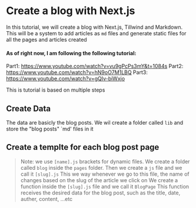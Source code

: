 # Create a blog with Next.js

In this tutorial, we will create a blog with Next.js, Tillwind and Markdown. 
This will be a system to add articles as `md` files and generate static files for all the pages and articles created

#### As of right now, I am following the following tutorial:
Part1: https://www.youtube.com/watch?v=vu9gPcPs3mY&t=1084s
Part2: https://www.youtube.com/watch?v=hN9oO7M1LBQ
Part3: https://www.youtube.com/watch?v=gQIv-biWxjo


This is tutorial is based on multiple steps

## Create Data

The data are basicly the blog posts. We wil create a folder called `lib` and store the "blog posts" `md' files in it


## Create a templte for each blog post page
> Note: we use `[name].js` brackets for dynamic files. 
We create a folder called `blog` inside the `pages` folder. Then we create a `js` file and we call it `[slug].js` 
This we way whenever we go to this file, the name of changes based on the slug of the article we click on
We create a function inside the `[slug].js` file and we call it `BlogPage`
This function receives the desired data for the blog post, such as the title, date, auther, content, ...etc

